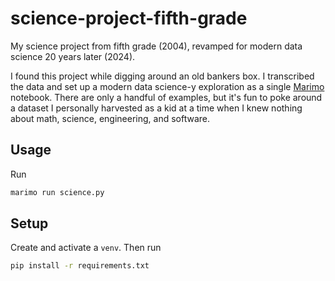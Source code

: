 # science-project-fifth-grade

My science project from fifth grade (2004), revamped for modern data science 20 years later (2024).

I found this project while digging around an old bankers box. I transcribed the data and set up a modern data science-y exploration as a single [Marimo](https://marimo.io/) notebook. There are only a handful of examples, but it's fun to poke around a dataset I personally harvested as a kid at a time when I knew nothing about math, science, engineering, and software.

## Usage

Run

```sh
marimo run science.py
```

## Setup

Create and activate a `venv`. Then run

```sh
pip install -r requirements.txt
```
